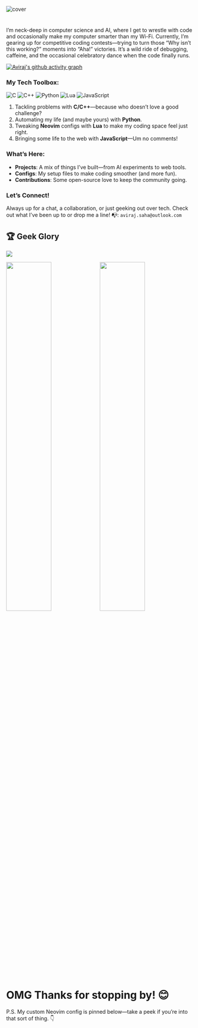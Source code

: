 
![cover](https://github.com/avirsaha/avirsaha/blob/main/Polish_20240904_074755592.jpg)

#



I’m neck-deep in computer science and AI, where I get to wrestle with code and occasionally make my computer smarter than my Wi-Fi. Currently, I’m gearing up for competitive coding contests—trying to turn those “Why isn’t this working?” moments into “Aha!” victories. It’s a wild ride of debugging, caffeine, and the occasional celebratory dance when the code finally runs.


[![Aviraj's github activity graph](https://github-readme-activity-graph.vercel.app/graph?username=avirsaha&theme=github-compact&days=10&area=true)](https://github.com/avirsaha)

### My Tech Toolbox:
![C](https://img.shields.io/badge/c-%2300599C.svg?style=for-the-badge&logo=c&logoColor=white) ![C++](https://img.shields.io/badge/c++-%2300599C.svg?style=for-the-badge&logo=c%2B%2B&logoColor=white) ![Python](https://img.shields.io/badge/python-3670A0?style=for-the-badge&logo=python&logoColor=ffdd54) ![Lua](https://img.shields.io/badge/lua-%232C2D72.svg?style=for-the-badge&logo=lua&logoColor=white) ![JavaScript](https://img.shields.io/badge/javascript-%23323330.svg?style=for-the-badge&logo=javascript&logoColor=%23F7DF1E)

1. Tackling problems with **C/C++**—because who doesn’t love a good challenge?
2. Automating my life (and maybe yours) with **Python**.
3. Tweaking **Neovim** configs with **Lua** to make my coding space feel just right.
4. Bringing some life to the web with **JavaScript**—Um no comments!

### What’s Here:

- **Projects**: A mix of things I’ve built—from AI experiments to web tools.
- **Configs**: My setup files to make coding smoother (and more fun).
- **Contributions**: Some open-source love to keep the community going.

### Let’s Connect!

Always up for a chat, a collaboration, or just geeking out over tech. Check out what I’ve been up to or drop me a line!
📭: `aviraj.saha@outlook.com`



## 🏆 Geek Glory

![](https://github-trophies.vercel.app/?username=avirsaha&theme=radical&no-frame=false&no-bg=false&margin-w=4)

<p>
  <img src="https://github-readme-streak-stats.herokuapp.com/?user=avirsaha&theme=dark&hide_border=true" width="49%" />
  <img src="https://github-readme-stats.vercel.app/api/top-langs/?username=avirsaha&theme=dark&hide_border=true&include_all_commits=false&count_private=true&layout=compact" width="49%" />
</p>

# OMG Thanks for stopping by! 😊  
P.S. My custom Neovim config is pinned below—take a peek if you’re into that sort of thing. 👇
